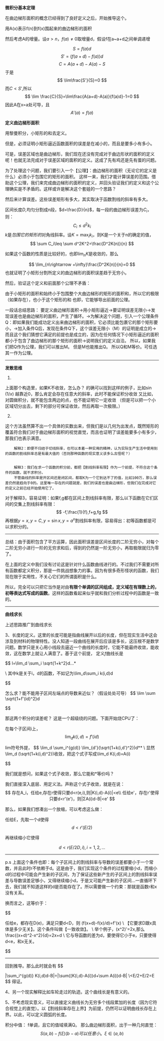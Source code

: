 **微积分基本定理**

在曲边梯形面积的概念已经得到了良好定义之后，开始推导这个。

用A(x)表示f(n)到f(x)围起来的曲边梯形的面积

然后考虑A的增量。设$a>n，f(a)\neq 0$取增量d，假设f在a~a+d之间单调递增

$$
S=f(a)d
$$
$$
S'=(f(a+d)-f(a))d 
$$
$$
C=A(a+d)-A(a)-S
$$
于是
$$
\lim\frac{S'}{S}=0
$$
而$C<S'$,所以
$$
\lim \frac{C}{S}=\lim\frac{A(a+d)-A(a)}{f(a)d}-1=0
$$
因此A在x=a处可导，且
$$
A'(a)=f(a)
$$


**定义曲边梯形面积**


用黎曼积分，小矩形的和去定义。


但是，必须证明小矩形逼近函数面积的误差是在减小的，而且是要多小有多小。

可是，误差区域也是曲边梯形，我们现在还没有完成对于曲边形状的面积的定义呢！也就无法完成对于误差区域的面积的定义。这成了先有鸡还是先有蛋的问题。

为了处理这个问题，我们要引入一个【公理】：曲边梯形的面积（无论它的定义是什么）必须小于包围它的矩形的面积。
这样一来，我们才能计算误差的范围。借助这个公理，我们来完成曲边梯形的面积的定义，并回头验证我们的定义和这个公理确实是不矛盾的。这样或许是解决这个套娃的一个思路？

然后来计算误差。这些误差矩形有多大，其实取决于函数割线的斜率有多大。


区间长度$D$,均匀分割成n段，$d=\frac{D}{n}$，每一段的曲边梯形误差为$C_i$，则：
$$
C_i\leq d^2k_i
$$
$k$是$包围它的矩形的$对角线斜率。设$K=\max_i k_i$，则K是一个关于n的确定的值，
$$
\sum C_i\leq \sum d^2K^2=\frac{D^2K(n)}{n}
$$

如果这个函数的性质是比较好的，也即$\lim_n K$是收敛的，那么


$$
\lim_{n\rightarrow +\infty}\frac{D^2K(n)}{n}=0
$$
也就证明了小矩形分割所定义的曲边梯形的面积误差趋于无穷小。

然后，验证这个定义和前面那个公理不矛盾：

由于小矩形的面积和始终小于包围整个大曲边梯形的矩形的面积和，所以它的极限（如果存在），也小于这个矩形的和
也即，它能够导出前面的公理。


一段话总结思路：
        要定义曲边梯形面积→用小矩形逼近→要证明误差无限小→发现误差也是曲边梯形的面积，产生了循环。→为解决这个问题，引入一个公理条件Q：即如果我们能成功定义出来曲边梯形的面积，它必须比能包裹它的那个矩形要小，→加入条件Q后，发现在条件Q下，这个误差无限小（M）的证明是成立的→而且这个我们猜想它满足的前提也是成立的，因为在任何情况下小矩形逼近的面积都小于包含了曲边梯形的那个矩形的面积→说明我们的定义自洽。
        所以，如果我们把Q作为公理，我们可以推出M。
        但是M也能推出Q。
        所以Q和M等价。可任选其一作为公理。
        


---

**发散思维**

1.
上面那个构造里，如果K不收敛，怎么办？
的确可以找到这样的例子，比如$\sin (1/x)$
越靠近0，那么肯定会存在任意大的斜率，此时不能保证积分收敛
又比如，对圆做积分，就不能包含两边的点，也不能证明它一定收敛
（但是可以把一个小区域切分出去，剩下的部分可保证收敛，然后再取一次极限。）




2.
这个方法虽然算不出一个具体的实数出来，但我们是以几何为出发点，既然矩形的覆盖符合我们对于曲边梯形面积的视觉直觉，而且也证明了误差能要多小有多少，那我们也表示满意。


        解释2：即便不归结于切线斜率，也可以本着一种实用的精神，认为实际生产生活中使用到的函数的割线斜率总是有最大值的（否则那种函数的现实意义该多么古怪呢？）


        解释3：我们在求一个函数的积分前，都把【割线斜率有限】作为一个前提，不符合这个条件的函数，就不求积分。
        不管曲线的斜率是开区间还是闭区间，都取K为一个它到达不了的值，比如100万，那么误差仍然是趋向于0的。这里唯一存在的问题就是，我们的误差也是曲边梯形，但我们在完成对它的定义之前已经开始使用它了。

对于解释3，容易证明：如果f,g都在区间上割线斜率有限，那么以下函数在它们区间的交集上割线斜率有限：
$$
-f,\frac{1}{f},f+g,fg
$$
再根据$y=x,y=C,y=\sin x,y=a^x$割线斜率有限，容易得出：初等函数都是可以求积分的。

---

总结：由于面积包含了平方运算，因此面积误差是区间长度的二阶无穷小，对每个二阶无穷小进行一阶的无穷求和后，得到的仍然是一阶无穷小，再取极限就归为零了。

在上面的定义中我们没有讨论这是针对什么函数曲线进行的。不过我们不需要对所有函数都定义积分，那是一件挑战想象力的事。因为有很多奇形怪状的函数，我们现在限于实用性，不关心它们的所谓面积是什么。

所以，完全可以只把它当作是对由**有限个单调的区间组成，定义域在有理数上的，初等表达式写成的函数**。这样的函数看起来似乎就和我们分析过程中的函数是一致的。

---
**曲线求长**

上述思路推广到曲线求长

3、长度的定义。这里的长度可能是指曲线展开以后的长度，但在现实生活中这会涉及到材料的物理特性。没人知道一段曲线在展开后应该是多长，这压根不是数学问题。数学只是关心用小线段去逼近一个曲线的长度时，它能不能最终收敛，能收敛，这在数学上就让人满意了。基于这个前提，
定义$f$曲线长是

$$
l=\lim_d \sum_i \sqrt{1+k^2}d...*

\\
其中k是关于i，d的函数，不如记为\lim_d\sum_i k(i,d)d

$$

怎么求？能不能用子区间左端点的导数来近似？（假设处处可导）
$$
\lim \sum \sqrt{1+f'(id)^2}d

$$

那这两个积分的误差呢？
这是一个超级绕的问题。下面开始烧CPU了：

在每个子区间i上，
$$\lim_d k(i,d)=f'(id)
$$

lim符号外提，
$$
\lim_d \sum_i^{g(d)} \lim_{d'}(\sqrt{1+k(i,d')^2})d**
\\
显然\lim_d (\sqrt{1+k(i,d)^2})收敛，把这个式子写成\lim_d K(i,d)=A(i)

$$

我们就是想问，如果这个式子收敛，那么它能和*等价吗？


我们直接深入底层、用定义法。声称这个式子收敛，就是在说：
$$
存在A_i，任给e,存在r使得只要d<r(e,i),则|K(i,d)-A(i)|<e\\
任给e'，存在r'使得只要d<r'(e')，则|ΣA(i)d-B|<e'
$$


那么，如果我们想凑出一个放缩，可以考虑这么做：

任给E，先取一个d使得
$$
d<r'(E/2)
$$

再继续缩小它使得


$$
d<r(E/2D,i),i=1,2,...
$$

---
p.s
上面这个条件也即：每个子区间上的割线斜率与导数的误差都要小于一个常数，并且此时r不依赖于d。这是由于，我们实现这个条件的过程要缩小d，而缩小d的过程中可能会产生新的子区间，为了保证这些新产生的子区间上的割线斜率误差与导数误差足够小，又得继续缩小d，于是又可能产生新的子区间...一直循环下去，我们就不知道这样的d是否能存在了。所以需要做一个约束：那就是函数r和x没有关系。

换而言之，这等价于：

$$

任给e，都存在D(e)，满足只要d<D，则 (f(x+d)-f(x)/d)=f'(x)
\\
【它要求D跟x具体是多少无关】。这个条件叫做【一致收敛】。
\\
举个例子，(x^2)'=2x,那么\frac{(x+d)^2-x^2}{d}=2x+d
\\
它与导函数的差为d，要使得它小于e，只要使得d<e，和x无关。

$$

---

回到推导。那么此时就会有
$$

|\sum_i^{g(d)} K(i,d)d-B|=|\sum((K(i,d)-A(i))d+\sum A(i))d-B|
\\<E/2+E/2=E
$$
得证。




4、另一个现实解释比如车轮走过的轨迹。这个曲线长是有意义的。


5、不考虑现实意义，可以直接定义曲线长为无穷多个线段累加的长度（因为它符合视觉上的直觉）。以【割线斜率存在上界】为前提，仍然可以证明曲线长存在上界。以此，可以定义圆弧的长度。

积分中值：
f单调，且它的值域填满Q。
那么曲边梯形面积，出于一种几何直觉：
$$
S(a,b)-f(\xi)(b-a)可以任意小。 \xi \in(a,b)
$$